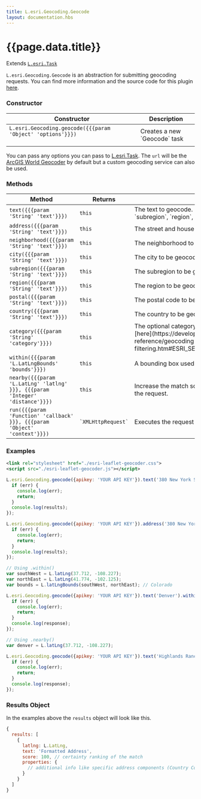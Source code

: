```yaml
---
title: L.esri.Geocoding.Geocode
layout: documentation.hbs
---
```


# {{page.data.title}}

Extends [`L.esri.Task`]({{assets}}api-reference/tasks/task.html)

`L.esri.Geocoding.Geocode` is an abstraction for submitting geocoding requests.  You can find more information and the source code for this plugin [here](https://github.com/Esri/esri-leaflet-geocoder).

### Constructor

<table>
    <thead>
        <tr>
            <th>Constructor</th>
            <th>Description</th>
        </tr>
    </thead>
    <tbody>
        <tr>
            <td>
            <code>L.esri.Geocoding.geocode({{{param 'Object' 'options'}}})</code><br><br>
            </td>
            <td>Creates a new `Geocode` task</td>
        </tr>
    </tbody>
</table>

You can pass any options you can pass to [L.esri.Task](task.html). The `url` will be the [ArcGIS World Geocoder](https://developers.arcgis.com/rest/geocode/api-reference/overview-world-geocoding-service.htm) by default but a custom geocoding service can also be used.


### Methods

<table>
    <thead>
        <tr>
            <th>Method</th>
            <th>Returns</th>
            <th>Description</th>
        </tr>
    </thead>
    <tbody>
        <tr>
            <td><code>text({{{param 'String' 'text'}}})</code></td>
            <td><code>this</code></td>
            <td>The text to geocode. If you specify `text` other params like `address`, `city`, `subregion`, `region`, `postal`, and `country` will be ignored.
            </td>
        </tr>
        <tr>
            <td><code>address({{{param 'String' 'text'}}})</code></td>
            <td><code>this</code></td>
            <td>The street and house number to be geocoded.
            </td>
        </tr>
        <tr>
            <td><code>neighborhood({{{param 'String' 'text'}}})</code></td>
            <td><code>this</code></td>
            <td>The neighborhood to be geocoded.
            </td>
        </tr>
        <tr>
            <td><code>city({{{param 'String' 'text'}}})</code></td>
            <td><code>this</code></td>
            <td>The city to be geocoded.
            </td>
        </tr>
        <tr>
            <td><code>subregion({{{param 'String' 'text'}}})</code></td>
            <td><code>this</code></td>
            <td>The subregion to be geocoded.
            </td>
        </tr>
        <tr>
            <td><code>region({{{param 'String' 'text'}}})</code></td>
            <td><code>this</code></td>
            <td>The region to be geocoded.
            </td>
        </tr>
        <tr>
            <td><code>postal({{{param 'String' 'text'}}})</code></td>
            <td><code>this</code></td>
            <td>The postal code to be geocoded.
            </td>
        </tr>
        <tr>
            <td><code>country({{{param 'String' 'text'}}})</code></td>
            <td><code>this</code></td>
            <td>The country to be geocoded.
            </td>
        </tr>
        <tr>
            <td><code>category({{{param 'String' 'category'}}})</code></td>
            <td><code>this</code></td>
            <td>The optional category to search for. A list of valid categories can be found [here](https://developers.arcgis.com/rest/geocode/api-reference/geocoding-category-filtering.htm#ESRI_SECTION1_502B3FE2028145D7B189C25B1A00E17B).
            </td>
        </tr>
        <tr>
            <td><code>within({{{param 'L.LatLngBounds' 'bounds'}}})</code></td>
            <td><code>this</code></td>
            <td>A bounding box used to filter results.
            </td>
        </tr>
        <tr>
            <td><code>nearby({{{param 'L.LatLng' 'latlng' }}}, {{{param 'Integer' 'distance'}}})</code></td>
            <td><code>this</code></td>
            <td>Increase the match score of candidates close to a location passed within the request.
            </td>
        </tr>
        <tr>
            <td><code>run({{{param 'Function' 'callback' }}}, {{{param 'Object' 'context'}}})</code></td>
            <td><code>`XMLHttpRequest`</code></td>
            <td>Executes the request chain and accepts the response callback.
            </td>
        </tr>
    </tbody>
</table>

### Examples

```xml
<link rel="stylesheet" href="./esri-leaflet-geocoder.css">
<script src="./esri-leaflet-geocoder.js"></script>
```

```js
L.esri.Geocoding.geocode({apikey: 'YOUR API KEY'}).text('380 New York St, Redlands, California, 92373').run(function (err, results, response) {
  if (err) {
    console.log(err);
    return;
  }
  console.log(results);
});
```

```js
L.esri.Geocoding.geocode({apikey: 'YOUR API KEY'}).address('380 New York St').city('Redlands').region('California').postal(92373).run(function (err, results, response) {
  if (err) {
    console.log(err);
    return;
  }
  console.log(results);
});
```

```js
// Using .within()
var southWest = L.latLng(37.712, -108.227);
var northEast = L.latLng(41.774, -102.125);
var bounds = L.latLngBounds(southWest, northEast); // Colorado

L.esri.Geocoding.geocode({apikey: 'YOUR API KEY'}).text('Denver').within(bounds).run(function (err, response) {
  if (err) {
    console.log(err);
    return;
  }
  console.log(response);
});
```

```js
// Using .nearby()
var denver = L.latLng(37.712, -108.227);

L.esri.Geocoding.geocode({apikey: 'YOUR API KEY'}).text('Highlands Ranch').nearby(denver, 20000).run(function (err, response) {
  if (err) {
    console.log(err);
    return;
  }
  console.log(response);
});
```

### Results Object
In the examples above the `results` object will look like this.
```js
{
  results: [
    {
      latlng: L.LatLng,
      text: 'Formatted Address',
      score: 100, // certainty ranking of the match
      properties: {
        // additional info like specific address components (Country Code etc.)
      }
    }
  ]
}
```
